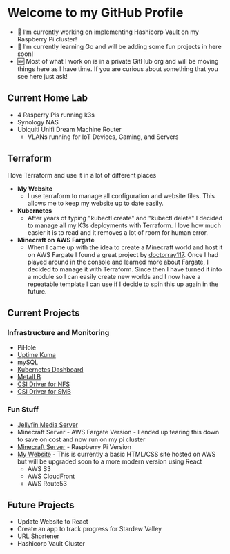 # Welcome to my GitHub Profile

- 🔭 I’m currently working on implementing Hashicorp Vault on my Raspberry Pi cluster!
- 🌱 I’m currently learning Go and will be adding some fun projects in here soon!
- 🆕 Most of what I work on is in a private GitHub org and will be moving things here as I have time. If you are curious about something that you see here just ask!

## Current Home Lab

- 4 Rasperry Pis running k3s
- Synology NAS
- Ubiquiti Unifi Dream Machine Router
  - VLANs running for IoT Devices, Gaming, and Servers

## Terraform

I love Terraform and use it in a lot of different places

- **My Website**
  - I use terraform to manage all configuration and website files. This allows me to keep my website up to date easily.
- **Kubernetes**
  - After years of typing "kubectl create" and "kubectl delete" I decided to manage all my K3s deployments with Terraform. I love how much easier it is to read and it removes a lot of room for human error.
- **Minecraft on AWS Fargate**
  - When I came up with the idea to create a Minecraft world and host it on AWS Fargate I found a great project by [doctorray117](https://github.com/doctorray117/minecraft-ondemand). Once I had played around in the console and learned more about Fargate, I decided to manage it with Terraform. Since then I have turned it into a module so I can easily create new worlds and I now have a repeatable template I can use if I decide to spin this up again in the future.

## Current Projects

### Infrastructure and Monitoring

- PiHole
- [Uptime Kuma](https://github.com/LumosViridi/k3s-playground/tree/main/apps/uptime-kuma)
- [mySQL](https://github.com/LumosViridi/k3s-playground/tree/main/apps/mysql-server)
- [Kubernetes Dashboard](https://github.com/LumosViridi/k3s-playground/tree/main/apps/kubernetes-dashboard)
- [MetalLB](https://github.com/LumosViridi/k3s-playground/tree/main/cluster/metallb)
- [CSI Driver for NFS](https://github.com/LumosViridi/k3s-playground/tree/main/cluster/nfs-csi-driver)
- [CSI Driver for SMB](https://github.com/LumosViridi/k3s-playground/tree/main/cluster/smb-csi-driver)

### Fun Stuff

- [Jellyfin Media Server](https://github.com/LumosViridi/k3s-playground/tree/main/apps/jellyfin)
- Minecraft Server - AWS Fargate Version - I ended up tearing this down to save on cost and now run on my pi cluster
- [Minecraft Server](https://github.com/LumosViridi/k3s-playground/tree/main/apps/minecraft) - Raspberry Pi Version
- [My Website](http://ciarahatcher.com) - This is currently a basic HTML/CSS site hosted on AWS but will be upgraded soon to a more modern version using React
  - AWS S3
  - AWS CloudFront
  - AWS Route53

## Future Projects

- Update Website to React
- Create an app to track progress for Stardew Valley
- URL Shortener
- Hashicorp Vault Cluster

<!--
**LumosViridi/LumosViridi** is a ✨ _special_ ✨ repository because its `README.md` (this file) appears on your GitHub profile.
